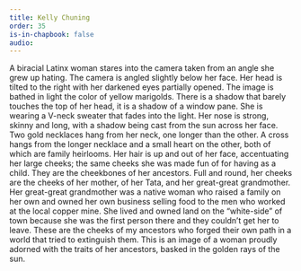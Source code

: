 ```yaml
---
title: Kelly Chuning
order: 35
is-in-chapbook: false
audio: 
---
```

A biracial Latinx woman stares into the camera taken from an angle she grew up hating. The camera is angled slightly below her face. Her head is tilted to the right with her darkened eyes partially opened. The image is bathed in light the color of yellow marigolds. There is a shadow that barely touches the top of her head, it is a shadow of a window pane. She is wearing a V-neck sweater that fades into the light. Her nose is strong, skinny and long, with a shadow being cast from the sun across her face. Two gold necklaces hang from her neck, one longer than the other. A cross hangs from the longer necklace and a small heart on the other, both of which are family heirlooms. Her hair is up and out of her face, accentuating her large cheeks; the same cheeks she was made fun of for having as a child. They are the cheekbones of her ancestors. Full and round, her cheeks are the cheeks of her mother, of her Tata, and her great-great grandmother. Her great-great grandmother was a native woman who raised a family on her own and owned her own business selling food to the men who worked at the local copper mine. She lived and owned land on the “white-side” of town because she was the first person there and they couldn’t get her to leave. These are the cheeks of my ancestors who forged their own path in a world that tried to extinguish them. This is an image of a woman proudly adorned with the traits of her ancestors, basked in the golden rays of the sun.
